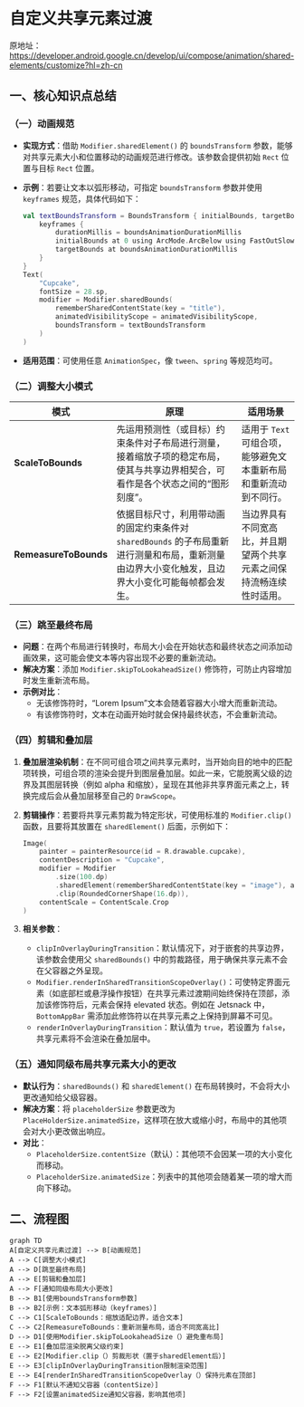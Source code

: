 
# 自定义共享元素过渡

原地址：<https://developer.android.google.cn/develop/ui/compose/animation/shared-elements/customize?hl=zh-cn>

## 一、核心知识点总结

### （一）动画规范

- **实现方式**：借助 `Modifier.sharedElement()` 的 `boundsTransform` 参数，能够对共享元素大小和位置移动的动画规范进行修改。该参数会提供初始 `Rect` 位置与目标 `Rect` 位置。
- **示例**：若要让文本以弧形移动，可指定 `boundsTransform` 参数并使用 `keyframes` 规范，具体代码如下：

  ```kotlin
  val textBoundsTransform = BoundsTransform { initialBounds, targetBounds ->
      keyframes {
          durationMillis = boundsAnimationDurationMillis
          initialBounds at 0 using ArcMode.ArcBelow using FastOutSlowInEasing
          targetBounds at boundsAnimationDurationMillis
      }
  }
  Text(
      "Cupcake",
      fontSize = 28.sp,
      modifier = Modifier.sharedBounds(
          rememberSharedContentState(key = "title"),
          animatedVisibilityScope = animatedVisibilityScope,
          boundsTransform = textBoundsTransform
      )
  )
  ```

- **适用范围**：可使用任意 `AnimationSpec`，像 `tween`、`spring` 等规范均可。

### （二）调整大小模式

| **模式** | **原理** | **适用场景** |
| --- | --- | --- |
| **ScaleToBounds** | 先运用预测性（或目标）约束条件对子布局进行测量，接着缩放子项的稳定布局，使其与共享边界相契合，可看作是各个状态之间的“图形刻度”。 | 适用于 `Text` 可组合项，能够避免文本重新布局和重新流动到不同行。 |
| **RemeasureToBounds** | 依据目标尺寸，利用带动画的固定约束条件对 `sharedBounds` 的子布局重新进行测量和布局，重新测量由边界大小变化触发，且边界大小变化可能每帧都会发生。 | 当边界具有不同宽高比，并且期望两个共享元素之间保持流畅连续性时适用。 |

### （三）跳至最终布局

- **问题**：在两个布局进行转换时，布局大小会在开始状态和最终状态之间添加动画效果，这可能会使文本等内容出现不必要的重新流动。
- **解决方案**：添加 `Modifier.skipToLookaheadSize()` 修饰符，可防止内容增加时发生重新流布局。
- **示例对比**：
  - 无该修饰符时，“Lorem Ipsum”文本会随着容器大小增大而重新流动。
  - 有该修饰符时，文本在动画开始时就会保持最终状态，不会重新流动。

### （四）剪辑和叠加层

1. **叠加层渲染机制**：在不同可组合项之间共享元素时，当开始向目的地中的匹配项转换，可组合项的渲染会提升到图层叠加层。如此一来，它能脱离父级的边界及其图层转换（例如 alpha 和缩放），呈现在其他非共享界面元素之上，转换完成后会从叠加层移至自己的 `DrawScope`。
2. **剪辑操作**：若要将共享元素剪裁为特定形状，可使用标准的 `Modifier.clip()` 函数，且要将其放置在 `sharedElement()` 后面，示例如下：

   ```kotlin
   Image(
       painter = painterResource(id = R.drawable.cupcake),
       contentDescription = "Cupcake",
       modifier = Modifier
           .size(100.dp)
           .sharedElement(rememberSharedContentState(key = "image"), animatedVisibilityScope = this@AnimatedContent)
           .clip(RoundedCornerShape(16.dp)),
       contentScale = ContentScale.Crop
   )
   ```

3. **相关参数**：
   - `clipInOverlayDuringTransition`：默认情况下，对于嵌套的共享边界，该参数会使用父 `sharedBounds()` 中的剪裁路径，用于确保共享元素不会在父容器之外呈现。
   - `Modifier.renderInSharedTransitionScopeOverlay()`：可使特定界面元素（如底部栏或悬浮操作按钮）在共享元素过渡期间始终保持在顶部，添加该修饰符后，元素会保持 elevated 状态。例如在 Jetsnack 中，`BottomAppBar` 需添加此修饰符以在共享元素之上保持到屏幕不可见。
   - `renderInOverlayDuringTransition`：默认值为 `true`，若设置为 `false`，共享元素将不会渲染在叠加层中。

### （五）通知同级布局共享元素大小的更改

- **默认行为**：`sharedBounds()` 和 `sharedElement()` 在布局转换时，不会将大小更改通知给父级容器。
- **解决方案**：将 `placeholderSize` 参数更改为 `PlaceHolderSize.animatedSize`，这样项在放大或缩小时，布局中的其他项会对大小更改做出响应。
- **对比**：
  - `PlaceholderSize.contentSize`（默认）：其他项不会因某一项的大小变化而移动。
  - `PlaceholderSize.animatedSize`：列表中的其他项会随着某一项的增大而向下移动。

## 二、流程图

```mermaid
graph TD
A[自定义共享元素过渡] --> B[动画规范]
A --> C[调整大小模式]
A --> D[跳至最终布局]
A --> E[剪辑和叠加层]
A --> F[通知同级布局大小更改]
B --> B1[使用boundsTransform参数]
B --> B2[示例：文本弧形移动（keyframes）]
C --> C1[ScaleToBounds：缩放适配边界，适合文本]
C --> C2[RemeasureToBounds：重新测量布局，适合不同宽高比]
D --> D1[使用Modifier.skipToLookaheadSize（）避免重布局]
E --> E1[叠加层渲染脱离父级约束]
E --> E2[Modifier.clip（）剪裁形状（置于sharedElement后）]
E --> E3[clipInOverlayDuringTransition限制渲染范围]
E --> E4[renderInSharedTransitionScopeOverlay（）保持元素在顶部]
F --> F1[默认不通知父容器（contentSize）]
F --> F2[设置animatedSize通知父容器，影响其他项]
```
